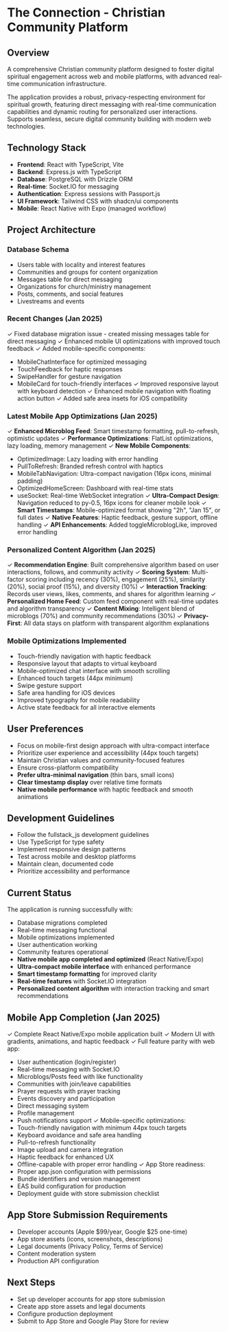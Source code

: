 # The Connection - Christian Community Platform

## Overview
A comprehensive Christian community platform designed to foster digital spiritual engagement across web and mobile platforms, with advanced real-time communication infrastructure.

The application provides a robust, privacy-respecting environment for spiritual growth, featuring direct messaging with real-time communication capabilities and dynamic routing for personalized user interactions. Supports seamless, secure digital community building with modern web technologies.

## Technology Stack
- **Frontend**: React with TypeScript, Vite
- **Backend**: Express.js with TypeScript
- **Database**: PostgreSQL with Drizzle ORM
- **Real-time**: Socket.IO for messaging
- **Authentication**: Express sessions with Passport.js
- **UI Framework**: Tailwind CSS with shadcn/ui components
- **Mobile**: React Native with Expo (managed workflow)

## Project Architecture

### Database Schema
- Users table with locality and interest features
- Communities and groups for content organization
- Messages table for direct messaging
- Organizations for church/ministry management
- Posts, comments, and social features
- Livestreams and events

### Recent Changes (Jan 2025)
✓ Fixed database migration issue - created missing messages table for direct messaging
✓ Enhanced mobile UI optimizations with improved touch feedback
✓ Added mobile-specific components:
  - MobileChatInterface for optimized messaging
  - TouchFeedback for haptic responses
  - SwipeHandler for gesture navigation
  - MobileCard for touch-friendly interfaces
✓ Improved responsive layout with keyboard detection
✓ Enhanced mobile navigation with floating action button
✓ Added safe area insets for iOS compatibility

### Latest Mobile App Optimizations (Jan 2025)
✓ **Enhanced Microblog Feed**: Smart timestamp formatting, pull-to-refresh, optimistic updates
✓ **Performance Optimizations**: FlatList optimizations, lazy loading, memory management
✓ **New Mobile Components**:
  - OptimizedImage: Lazy loading with error handling
  - PullToRefresh: Branded refresh control with haptics
  - MobileTabNavigation: Ultra-compact navigation (16px icons, minimal padding)
  - OptimizedHomeScreen: Dashboard with real-time stats
  - useSocket: Real-time WebSocket integration
✓ **Ultra-Compact Design**: Navigation reduced to py-0.5, 16px icons for cleaner mobile look
✓ **Smart Timestamps**: Mobile-optimized format showing "2h", "Jan 15", or full dates
✓ **Native Features**: Haptic feedback, gesture support, offline handling
✓ **API Enhancements**: Added toggleMicroblogLike, improved error handling

### Personalized Content Algorithm (Jan 2025)
✓ **Recommendation Engine**: Built comprehensive algorithm based on user interactions, follows, and community activity
✓ **Scoring System**: Multi-factor scoring including recency (30%), engagement (25%), similarity (20%), social proof (15%), and diversity (10%)
✓ **Interaction Tracking**: Records user views, likes, comments, and shares for algorithm learning
✓ **Personalized Home Feed**: Custom feed component with real-time updates and algorithm transparency
✓ **Content Mixing**: Intelligent blend of microblogs (70%) and community recommendations (30%)
✓ **Privacy-First**: All data stays on platform with transparent algorithm explanations

### Mobile Optimizations Implemented
- Touch-friendly navigation with haptic feedback
- Responsive layout that adapts to virtual keyboard
- Mobile-optimized chat interface with smooth scrolling
- Enhanced touch targets (44px minimum)
- Swipe gesture support
- Safe area handling for iOS devices
- Improved typography for mobile readability
- Active state feedback for all interactive elements

## User Preferences
- Focus on mobile-first design approach with ultra-compact interface
- Prioritize user experience and accessibility (44px touch targets)
- Maintain Christian values and community-focused features
- Ensure cross-platform compatibility
- **Prefer ultra-minimal navigation** (thin bars, small icons)
- **Clear timestamp display** over relative time formats
- **Native mobile performance** with haptic feedback and smooth animations

## Development Guidelines
- Follow the fullstack_js development guidelines
- Use TypeScript for type safety
- Implement responsive design patterns
- Test across mobile and desktop platforms
- Maintain clean, documented code
- Prioritize accessibility and performance

## Current Status
The application is running successfully with:
- Database migrations completed
- Real-time messaging functional
- Mobile optimizations implemented
- User authentication working
- Community features operational
- **Native mobile app completed and optimized** (React Native/Expo)
- **Ultra-compact mobile interface** with enhanced performance
- **Smart timestamp formatting** for improved clarity
- **Real-time features** with Socket.IO integration
- **Personalized content algorithm** with interaction tracking and smart recommendations

## Mobile App Completion (Jan 2025)
✓ Complete React Native/Expo mobile application built
✓ Modern UI with gradients, animations, and haptic feedback
✓ Full feature parity with web app:
  - User authentication (login/register)
  - Real-time messaging with Socket.IO
  - Microblogs/Posts feed with like functionality
  - Communities with join/leave capabilities
  - Prayer requests with prayer tracking
  - Events discovery and participation
  - Direct messaging system
  - Profile management
  - Push notifications support
✓ Mobile-specific optimizations:
  - Touch-friendly navigation with minimum 44px touch targets
  - Keyboard avoidance and safe area handling
  - Pull-to-refresh functionality
  - Image upload and camera integration
  - Haptic feedback for enhanced UX
  - Offline-capable with proper error handling
✓ App Store readiness:
  - Proper app.json configuration with permissions
  - Bundle identifiers and version management
  - EAS build configuration for production
  - Deployment guide with store submission checklist

## App Store Submission Requirements
- Developer accounts (Apple $99/year, Google $25 one-time)
- App store assets (icons, screenshots, descriptions)
- Legal documents (Privacy Policy, Terms of Service)
- Content moderation system
- Production API configuration

## Next Steps
- Set up developer accounts for app store submission
- Create app store assets and legal documents
- Configure production deployment
- Submit to App Store and Google Play Store for review
